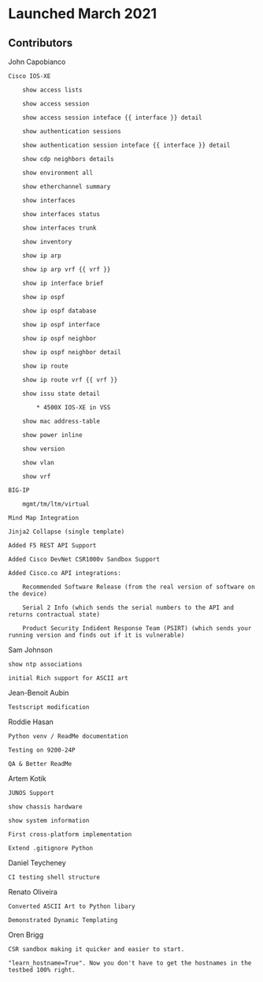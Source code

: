 # Launched March 2021 

## Contributors 

John Capobianco

    Cisco IOS-XE
    
        show access lists

        show access session

        show access session inteface {{ interface }} detail

        show authentication sessions

        show authentication session inteface {{ interface }} detail

        show cdp neighbors details

        show environment all

        show etherchannel summary

        show interfaces
        
        show interfaces status
    
        show interfaces trunk

        show inventory

        show ip arp

        show ip arp vrf {{ vrf }}

        show ip interface brief

        show ip ospf

        show ip ospf database

        show ip ospf interface

        show ip ospf neighbor

        show ip ospf neighbor detail

        show ip route

        show ip route vrf {{ vrf }}

        show issu state detail

            * 4500X IOS-XE in VSS 

        show mac address-table

        show power inline

        show version

        show vlan

        show vrf

    BIG-IP 

        mgmt/tm/ltm/virtual
    
    Mind Map Integration

    Jinja2 Collapse (single template)

    Added F5 REST API Support 

    Added Cisco DevNet CSR1000v Sandbox Support

    Added Cisco.co API integrations:

        Recommended Software Release (from the real version of software on the device)

        Serial 2 Info (which sends the serial numbers to the API and returns contractual state)

        Product Security Indident Response Team (PSIRT) (which sends your running version and finds out if it is vulnerable)

Sam Johnson

    show ntp associations 

    initial Rich support for ASCII art

Jean-Benoit Aubin

    Testscript modification

Roddie Hasan

    Python venv / ReadMe documentation
    
    Testing on 9200-24P
    
    QA & Better ReadMe 

Artem Kotik

    JUNOS Support 
    
    show chassis hardware
    
    show system information

    First cross-platform implementation
    
    Extend .gitignore Python
    
Daniel Teycheney

    CI testing shell structure

Renato Oliveira

    Converted ASCII Art to Python libary 

    Demonstrated Dynamic Templating

Oren Brigg

    CSR sandbox making it quicker and easier to start.
    
    "learn_hostname=True". Now you don't have to get the hostnames in the testbed 100% right.
